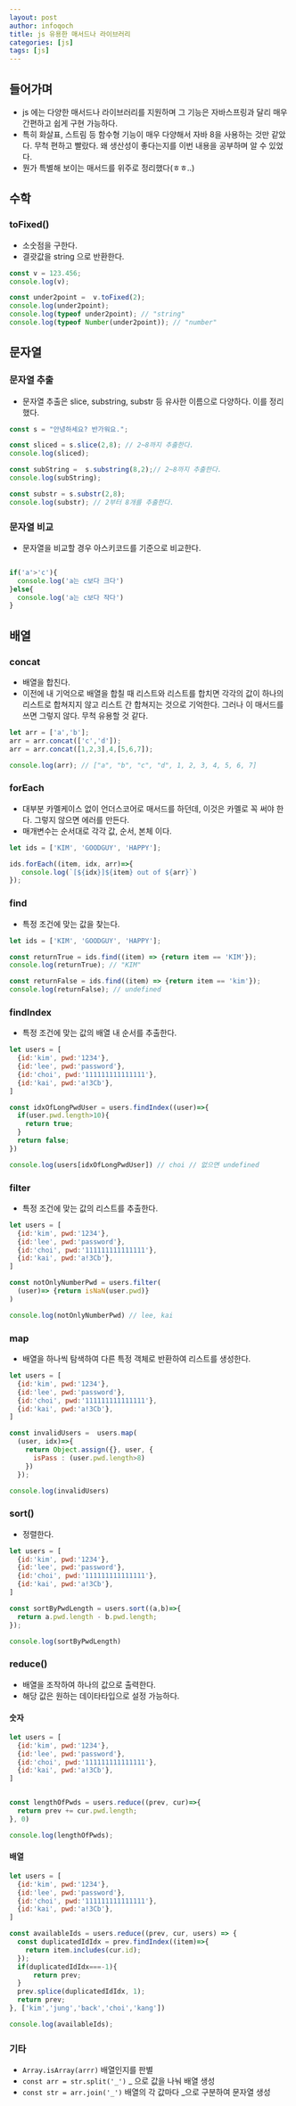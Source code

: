```yaml
---
layout: post
author: infoqoch
title: js 유용한 매서드나 라이브러리
categories: [js]
tags: [js]
---
```


## 들어가며
- js 에는 다양한 매서드나 라이브러리를 지원하며 그 기능은 자바스프링과 달리 매우 간편하고 쉽게 구현 가능하다. 
- 특히 화살표, 스트림 등 함수형 기능이 매우 다양해서 자바 8을 사용하는 것만 같았다. 무척 편하고 빨랐다. 왜 생산성이 좋다는지를 이번 내용을 공부하며 알 수 있었다. 
- 뭔가 특별해 보이는 매서드를 위주로 정리했다(ㅎㅎ..)

## 수학
### toFixed()
- 소숫점을 구한다.
- 결괏값을 string 으로 반환한다.

```js
const v = 123.456;
console.log(v);

const under2point =  v.toFixed(2);
console.log(under2point);
console.log(typeof under2point); // "string"
console.log(typeof Number(under2point)); // "number"
```

## 문자열
### 문자열 추출
- 문자열 추출은 slice, substring, substr 등 유사한 이름으로 다양하다. 이를 정리했다.
  
```js
const s = "안녕하세요? 반가워요.";

const sliced = s.slice(2,8); // 2~8까지 추출한다.
console.log(sliced);

const subString =  s.substring(8,2);// 2~8까지 추출한다.
console.log(subString);

const substr = s.substr(2,8);
console.log(substr); // 2부터 8개를 추출한다.
```

### 문자열 비교
- 문자열을 비교할 경우 아스키코드를 기준으로 비교한다.

```js

if('a'>'c'){
  console.log('a는 c보다 크다')
}else{
  console.log('a는 c보다 작다')
}
```

## 배열
### concat
- 배열을 합친다.
- 이전에 내 기억으로 배열을 합칠 때 리스트와 리스트를 합치면 각각의 값이 하나의 리스트로 합쳐지지 않고 리스트 간 합쳐지는 것으로 기억한다. 그러나 이 매서드를 쓰면 그렇지 않다. 무척 유용할 것 같다. 

```js
let arr = ['a','b'];
arr = arr.concat(['c','d']);
arr = arr.concat([1,2,3],4,[5,6,7]);

console.log(arr); // ["a", "b", "c", "d", 1, 2, 3, 4, 5, 6, 7]
```

### forEach
- 대부분 카멜케이스 없이 언더스코어로 매서드를 하던데, 이것은 카멜로 꼭 써야 한다. 그렇지 않으면 에러를 만든다.
- 매개변수는 순서대로 각각 값, 순서, 본체 이다.

```js
let ids = ['KIM', 'GOODGUY', 'HAPPY'];

ids.forEach((item, idx, arr)=>{
   console.log(`[${idx}]${item} out of ${arr}`)
});
```

### find
-  특정 조건에 맞는 값을 찾는다.

```js
let ids = ['KIM', 'GOODGUY', 'HAPPY'];

const returnTrue = ids.find((item) => {return item == 'KIM'});
console.log(returnTrue); // "KIM"

const returnFalse = ids.find((item) => {return item == 'kim'});
console.log(returnFalse); // undefined
```

### findIndex
- 특정 조건에 맞는 값의 배열 내 순서를 추출한다.

```js
let users = [
  {id:'kim', pwd:'1234'},
  {id:'lee', pwd:'password'},
  {id:'choi', pwd:'111111111111111'},
  {id:'kai', pwd:'a!3Cb'},
]

const idxOfLongPwdUser = users.findIndex((user)=>{
  if(user.pwd.length>10){
    return true;
  }
  return false;
})

console.log(users[idxOfLongPwdUser]) // choi // 없으면 undefined
```

### filter
- 특정 조건에 맞는 값의 리스트를 추출한다.

```js
let users = [
  {id:'kim', pwd:'1234'},
  {id:'lee', pwd:'password'},
  {id:'choi', pwd:'111111111111111'},
  {id:'kai', pwd:'a!3Cb'},
]

const notOnlyNumberPwd = users.filter(
  (user)=> {return isNaN(user.pwd)}
)

console.log(notOnlyNumberPwd) // lee, kai
```

### map
- 배열을 하나씩 탐색하여 다른 특정 객체로 반환하여 리스트를 생성한다.

```js
let users = [
  {id:'kim', pwd:'1234'},
  {id:'lee', pwd:'password'},
  {id:'choi', pwd:'111111111111111'},
  {id:'kai', pwd:'a!3Cb'},
]

const invalidUsers =  users.map(
  (user, idx)=>{
    return Object.assign({}, user, {
      isPass : (user.pwd.length>8)
    })
  });

console.log(invalidUsers)
```

### sort()
- 정렬한다.
  
```js
let users = [
  {id:'kim', pwd:'1234'},
  {id:'lee', pwd:'password'},
  {id:'choi', pwd:'111111111111111'},
  {id:'kai', pwd:'a!3Cb'},
]

const sortByPwdLength = users.sort((a,b)=>{
  return a.pwd.length - b.pwd.length;
});

console.log(sortByPwdLength)
```

### reduce()
- 배열을 조작하여 하나의 값으로 출력한다.
- 해당 값은 원하는 데이타타입으로 설정 가능하다.

#### 숫자

```js
let users = [
  {id:'kim', pwd:'1234'},
  {id:'lee', pwd:'password'},
  {id:'choi', pwd:'111111111111111'},
  {id:'kai', pwd:'a!3Cb'},
]


const lengthOfPwds = users.reduce((prev, cur)=>{
  return prev += cur.pwd.length;
}, 0)

console.log(lengthOfPwds);
```

#### 배열

```js
let users = [
  {id:'kim', pwd:'1234'},
  {id:'lee', pwd:'password'},
  {id:'choi', pwd:'111111111111111'},
  {id:'kai', pwd:'a!3Cb'},
]

const availableIds = users.reduce((prev, cur, users) => {
  const duplicatedIdIdx = prev.findIndex((item)=>{
    return item.includes(cur.id);
  });
  if(duplicatedIdIdx===-1){
      return prev;
  }
  prev.splice(duplicatedIdIdx, 1);
  return prev;
}, ['kim','jung','back','choi','kang'])

console.log(availableIds);
```

### 기타
- `Array.isArray(arrr)` 배열인지를 판별
- `const arr = str.split('_')` _ 으로 값을 나눠 배열 생성
- `const str = arr.join('_')` 배열의 각 값마다 _으로 구분하여 문자열 생성

